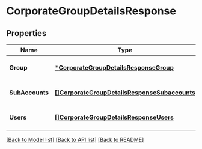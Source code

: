 # CorporateGroupDetailsResponse

## Properties
Name | Type | Description | Notes
------------ | ------------- | ------------- | -------------
**Group** | [***CorporateGroupDetailsResponseGroup**](corporateGroupDetailsResponse_group.md) |  | [optional] [default to null]
**SubAccounts** | [**[]CorporateGroupDetailsResponseSubaccounts**](corporateGroupDetailsResponse_subaccounts.md) |  | [optional] [default to null]
**Users** | [**[]CorporateGroupDetailsResponseUsers**](corporateGroupDetailsResponse_users.md) |  | [optional] [default to null]

[[Back to Model list]](../README.md#documentation-for-models) [[Back to API list]](../README.md#documentation-for-api-endpoints) [[Back to README]](../README.md)


